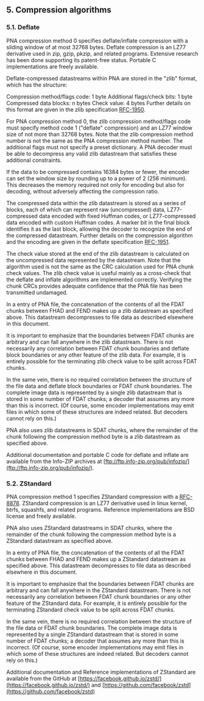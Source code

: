 ## 5. Compression algorithms

### 5.1. Deflate

PNA compression method 0 specifies deflate/inflate compression with a sliding window of at most 32768 bytes. Deflate compression is an LZ77 derivative used in zip, gzip, pkzip, and related programs. Extensive research has been done supporting its patent-free status. Portable C implementations are freely available.

Deflate-compressed datastreams within PNA are stored in the "zlib" format, which has the structure:

   Compression method/flags code: 1 byte
   Additional flags/check bits:   1 byte
   Compressed data blocks:        n bytes
   Check value:                   4 bytes
Further details on this format are given in the zlib specification [RFC-1950](../references/index.md#rfc-1950).

For PNA compression method 0, the zlib compression method/flags code must specify method code 1 ("deflate" compression) and an LZ77 window size of not more than 32768 bytes. Note that the zlib compression method number is not the same as the PNA compression method number. The additional flags must not specify a preset dictionary. A PNA decoder must be able to decompress any valid zlib datastream that satisfies these additional constraints.

If the data to be compressed contains 16384 bytes or fewer, the encoder can set the window size by rounding up to a power of 2 (256 minimum). This decreases the memory required not only for encoding but also for decoding, without adversely affecting the compression ratio.

The compressed data within the zlib datastream is stored as a series of blocks, each of which can represent raw (uncompressed) data, LZ77-compressed data encoded with fixed Huffman codes, or LZ77-compressed data encoded with custom Huffman codes. A marker bit in the final block identifies it as the last block, allowing the decoder to recognize the end of the compressed datastream. Further details on the compression algorithm and the encoding are given in the deflate specification [RFC-1951](../references/index.md#rfc-1951).

The check value stored at the end of the zlib datastream is calculated on the uncompressed data represented by the datastream. Note that the algorithm used is not the same as the CRC calculation used for PNA chunk check values. The zlib check value is useful mainly as a cross-check that the deflate and inflate algorithms are implemented correctly. Verifying the chunk CRCs provides adequate confidence that the PNA file has been transmitted undamaged.

In a entry of PNA file, the concatenation of the contents of all the FDAT chunks between FHAD and FEND makes up a zlib datastream as specified above. This datastream decompresses to file data as described elsewhere in this document.

It is important to emphasize that the boundaries between FDAT chunks are arbitrary and can fall anywhere in the zlib datastream. There is not necessarily any correlation between FDAT chunk boundaries and deflate block boundaries or any other feature of the zlib data. For example, it is entirely possible for the terminating zlib check value to be split across FDAT chunks.

In the same vein, there is no required correlation between the structure of the file data and deflate block boundaries or FDAT chunk boundaries. The complete image data is represented by a single zlib datastream that is stored in some number of FDAT chunks; a decoder that assumes any more than this is incorrect. (Of course, some encoder implementations may emit files in which some of these structures are indeed related. But decoders cannot rely on this.)

PNA also uses zlib datastreams in SDAT chunks, where the remainder of the chunk following the compression method byte is a zlib datastream as specified above.

Additional documentation and portable C code for deflate and inflate are available from the Info-ZIP archives at [ftp://ftp.info-zip.org/pub/infozip/](ftp://ftp.info-zip.org/pub/infozip/).

### 5.2. ZStandard

PNA compression method 1 specifies ZStandard compression with a [RFC-8878](../references/index.md#rfc-8878). ZStandard compression is an LZ77 derivative used in linux kernel, btrfs, squashfs, and related programs. Reference implementations are BSD license and freely available.

PNA also uses ZStandard datastreams in SDAT chunks, where the remainder of the chunk following the compression method byte is a ZStandard datastream as specified above.

In a entry of PNA file, the concatenation of the contents of all the FDAT chunks between FHAD and FEND makes up a ZStandard datastream as specified above. This datastream decompresses to file data as described elsewhere in this document.

It is important to emphasize that the boundaries between FDAT chunks are arbitrary and can fall anywhere in the ZStandard datastream. There is not necessarily any correlation between FDAT chunk boundaries or any other feature of the ZStandard data. For example, it is entirely possible for the terminating ZStandard check value to be split across FDAT chunks.

In the same vein, there is no required correlation between the structure of the file data or FDAT chunk boundaries. The complete image data is represented by a single ZStandard datastream that is stored in some number of FDAT chunks; a decoder that assumes any more than this is incorrect. (Of course, some encoder implementations may emit files in which some of these structures are indeed related. But decoders cannot rely on this.)

Additional documentation and Reference implementations of ZStandard are available from the GitHub at [https://facebook.github.io/zstd/](https://facebook.github.io/zstd/) and [https://github.com/facebook/zstd](https://github.com/facebook/zstd)

